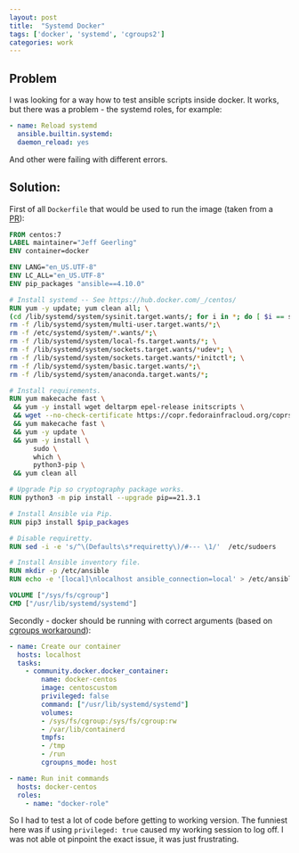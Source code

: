 ```yaml
---
layout: post
title:  "Systemd Docker"
tags: ['docker', 'systemd', 'cgroups2']
categories: work
---
```


## Problem

I was looking for a way how to test ansible scripts inside docker. It works, but there was a problem - the systemd roles, for example:

```yaml
- name: Reload systemd
  ansible.builtin.systemd:
  daemon_reload: yes
```

And other were failing with different errors.




## Solution:

First of all `Dockerfile` that would be used to run the image (taken from a [PR](https://github.com/geerlingguy/docker-centos7-ansible/pull/21)):

```Dockerfile
FROM centos:7
LABEL maintainer="Jeff Geerling"
ENV container=docker

ENV LANG="en_US.UTF-8"
ENV LC_ALL="en_US.UTF-8"
ENV pip_packages "ansible==4.10.0"

# Install systemd -- See https://hub.docker.com/_/centos/
RUN yum -y update; yum clean all; \
(cd /lib/systemd/system/sysinit.target.wants/; for i in *; do [ $i == systemd-tmpfiles-setup.service ] || rm -f $i; done); \
rm -f /lib/systemd/system/multi-user.target.wants/*;\
rm -f /etc/systemd/system/*.wants/*;\
rm -f /lib/systemd/system/local-fs.target.wants/*; \
rm -f /lib/systemd/system/sockets.target.wants/*udev*; \
rm -f /lib/systemd/system/sockets.target.wants/*initctl*; \
rm -f /lib/systemd/system/basic.target.wants/*;\
rm -f /lib/systemd/system/anaconda.target.wants/*;

# Install requirements.
RUN yum makecache fast \
 && yum -y install wget deltarpm epel-release initscripts \
 && wget --no-check-certificate https://copr.fedorainfracloud.org/coprs/jsynacek/systemd-backports-for-centos-7/repo/epel-7/jsynacek-systemd-backports-for-centos-7-epel-7.repo -O /etc/yum.repos.d/jsynacek-systemd-centos-7.repo \
 && yum makecache fast \
 && yum -y update \
 && yum -y install \
      sudo \
      which \
      python3-pip \
 && yum clean all

# Upgrade Pip so cryptography package works.
RUN python3 -m pip install --upgrade pip==21.3.1

# Install Ansible via Pip.
RUN pip3 install $pip_packages

# Disable requiretty.
RUN sed -i -e 's/^\(Defaults\s*requiretty\)/#--- \1/'  /etc/sudoers

# Install Ansible inventory file.
RUN mkdir -p /etc/ansible
RUN echo -e '[local]\nlocalhost ansible_connection=local' > /etc/ansible/hosts

VOLUME ["/sys/fs/cgroup"]
CMD ["/usr/lib/systemd/systemd"]
```

Secondly - docker should be running with correct arguments (based on [cgroups workaround](https://www.jeffgeerling.com/blog/2022/docker-and-systemd-getting-rid-dreaded-failed-connect-bus-error)):

```yaml
- name: Create our container
  hosts: localhost
  tasks:
    - community.docker.docker_container:
        name: docker-centos
        image: centoscustom
        privileged: false
        command: ["/usr/lib/systemd/systemd"]
        volumes:
        - /sys/fs/cgroup:/sys/fs/cgroup:rw
        - /var/lib/containerd
        tmpfs:
        - /tmp
        - /run
        cgroupns_mode: host

- name: Run init commands
  hosts: docker-centos
  roles:
    - name: "docker-role"
```

So I had to test a lot of code before getting to working version.
The funniest here was if using `privileged: true` caused my working session to log off.
I was not able ot pinpoint the exact issue, it was just frustrating. 
